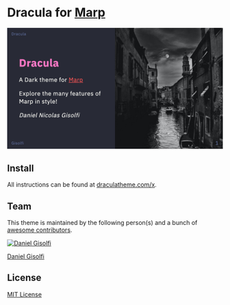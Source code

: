 # Dracula for [Marp](https://marp.app)

![Screenshot](./screenshot.png)

## Install

All instructions can be found at [draculatheme.com/x](https://draculatheme.com/x).

## Team

This theme is maintained by the following person(s) and a bunch of [awesome contributors](https://github.com/dracula/template/graphs/contributors).

[![Daniel Gisolfi](https://avatars0.githubusercontent.com/u/25212184?v=3&s=70)](https://github.com/dgisolfi) 

[Daniel Gisolfi](https://github.com/dgisolfi)

## License

[MIT License](./LICENSE)